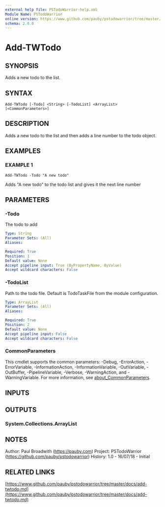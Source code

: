 ```yaml
---
external help file: PSTodoWarrior-help.xml
Module Name: PSTodoWarrior
online version: https://www.github.com/pauby/pstodowarrior/tree/master/docs/add-twtodo.md
schema: 2.0.0
---
```


# Add-TWTodo

## SYNOPSIS
Adds a new todo to the list.

## SYNTAX

```
Add-TWTodo [-Todo] <String> [-TodoList] <ArrayList> [<CommonParameters>]
```

## DESCRIPTION
Adds a new todo to the list and then adds a line number to the todo object.

## EXAMPLES

### EXAMPLE 1
```
Add-TWTodo -Todo "A new todo"
```

Adds "A new todo" to the todo list and gives it the next line number

## PARAMETERS

### -Todo
The todo to add

```yaml
Type: String
Parameter Sets: (All)
Aliases:

Required: True
Position: 1
Default value: None
Accept pipeline input: True (ByPropertyName, ByValue)
Accept wildcard characters: False
```

### -TodoList
Path to the todo file.
Default is TodoTaskFile from the module configuration.

```yaml
Type: ArrayList
Parameter Sets: (All)
Aliases:

Required: True
Position: 2
Default value: None
Accept pipeline input: False
Accept wildcard characters: False
```

### CommonParameters
This cmdlet supports the common parameters: -Debug, -ErrorAction, -ErrorVariable, -InformationAction, -InformationVariable, -OutVariable, -OutBuffer, -PipelineVariable, -Verbose, -WarningAction, and -WarningVariable. For more information, see [about_CommonParameters](http://go.microsoft.com/fwlink/?LinkID=113216).

## INPUTS

## OUTPUTS

### System.Collections.ArrayList
## NOTES
Author:  Paul Broadwith (https://pauby.com)
Project: PSTodoWarrior (https://github.com/pauby/pstodowarrior)
History: 1.0 - 16/07/18 - Initial

## RELATED LINKS

[https://www.github.com/pauby/pstodowarrior/tree/master/docs/add-twtodo.md](https://www.github.com/pauby/pstodowarrior/tree/master/docs/add-twtodo.md)

